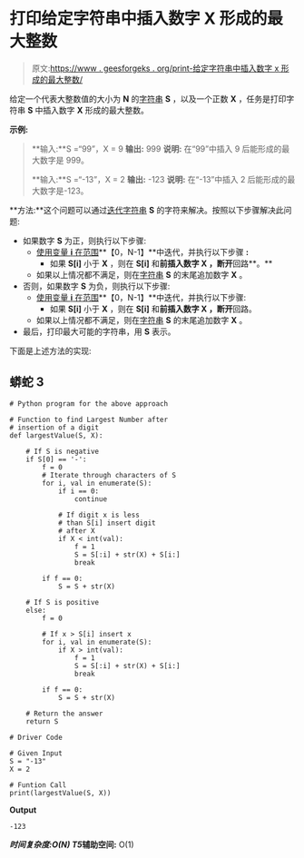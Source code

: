 # 打印给定字符串中插入数字 X 形成的最大整数

> 原文:[https://www . geesforgeks . org/print-给定字符串中插入数字 x 形成的最大整数/](https://www.geeksforgeeks.org/print-the-largest-integer-formed-by-inserting-digit-x-in-given-string/)

给定一个代表大整数值的大小为 **N** 的[字符串](https://www.geeksforgeeks.org/python-strings/) **S** ，以及一个正数 **X** ，任务是打印字符串 **S** 中插入数字 **X** 形成的最大整数。

**示例:**

> **输入:**S =“99”，X = 9
> **输出:** 999
> **说明:**
> 在“99”中插入 9 后能形成的最大数字是 999。
> 
> **输入:**S =“-13”，X = 2
> **输出:** -123
> **说明:**
> 在“-13”中插入 2 后能形成的最大数字是-123。

**方法:**这个问题可以通过[迭代字符串](https://www.geeksforgeeks.org/iterate-over-characters-of-a-string-in-c/) **S** 的字符来解决。按照以下步骤解决此问题:

*   如果数字 **S** 为正，则执行以下步骤:
    *   [使用变量 **i** 在范围](https://www.geeksforgeeks.org/range-based-loop-c/)**【0，N-1】**中迭代，并执行以下步骤 **:**
        *   如果 **S[i]** 小于 **X** ，则在 **S[i]** 和**前插入数字 **X** ，断开**回路**。**
    *   如果以上情况都不满足，则在[字符串](https://www.geeksforgeeks.org/string-data-structure/) **S** 的末尾追加数字 **X** 。
*   否则，如果数字 **S** 为负，则执行以下步骤:
    *   [使用变量 **i** 在范围](https://www.geeksforgeeks.org/range-based-loop-c/)**【0，N-1】**中迭代，并执行以下步骤:
        *   如果 **S[i]** 小于 **X** ，则在 **S[i]** 和**前插入数字 **X** ，断开**回路。
    *   如果以上情况都不满足，则在[字符串](https://www.geeksforgeeks.org/string-data-structure/) **S** 的末尾追加数字 **X** 。
*   最后，打印最大可能的字符串，用 **S** 表示。

下面是上述方法的实现:

## 蟒蛇 3

```
# Python program for the above approach

# Function to find Largest Number after
# insertion of a digit
def largestValue(S, X):

    # If S is negative
    if S[0] == '-':
        f = 0
        # Iterate through characters of S
        for i, val in enumerate(S):
            if i == 0:
                continue

            # If digit x is less
            # than S[i] insert digit
            # after X
            if X < int(val):
                f = 1
                S = S[:i] + str(X) + S[i:]
                break

        if f == 0:
            S = S + str(X)

    # If S is positive
    else:
        f = 0

        # If x > S[i] insert x
        for i, val in enumerate(S):
            if X > int(val):
                f = 1
                S = S[:i] + str(X) + S[i:]
                break

        if f == 0:
            S = S + str(X)

    # Return the answer
    return S

# Driver Code

# Given Input
S = "-13"
X = 2

# Funtion Call
print(largestValue(S, X))
```

**Output**

```
-123
```

***时间复杂度:**O(N)*
T5**辅助空间:** O(1)